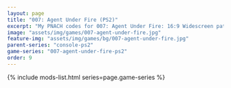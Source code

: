 ```yaml
---
layout: page
title: "007: Agent Under Fire (PS2)"
excerpt: "My PNACH codes for 007: Agent Under Fire: 16:9 Widescreen patch."
image: "assets/img/games/007-agent-under-fire.jpg"
feature-img: "assets/img/games/bg/007-agent-under-fire.jpg"
parent-series: "console-ps2"
game-series: "007-agent-under-fire-ps2"
order: 9
---
```


{% include mods-list.html series=page.game-series %}
